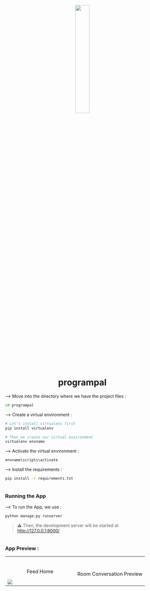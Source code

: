 <div align="center">
<img width="30%" src="https">

# programpal
</div>


--> Move into the directory where we have the project files : 
```bash
cd programpal

```

--> Create a virtual environment :
```bash
# Let's install virtualenv first
pip install virtualenv

# Then we create our virtual environment
virtualenv envname

```

--> Activate the virtual environment :
```bash
envname\scripts\activate

```

--> Install the requirements :
```bash
pip install -r requirements.txt

```

#

### Running the App

--> To run the App, we use :
```bash
python manage.py runserver

```

> ⚠ Then, the development server will be started at http://127.0.0.1:8000/

#

### App Preview :

<table width="100%"> 
<tr>
<td width="50%">      
&nbsp; 
<br>
<p align="center">
  Feed Home
</p>
<img src="![Screenshot 2024-07-03 183221](https://github.com/hrikeshyadav/programpal/assets/118671176/70b25b29-7977-43a9-9dfd-da8b80dd35f6)">
</td> 
<td width="50%">
<br>
<p align="center">
  Room Conversation Preview
</p>
<img src="">  
</td>
</table>


